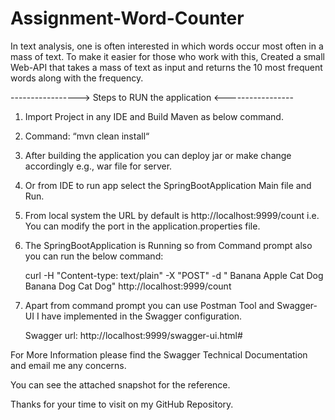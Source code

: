 # Assignment-Word-Counter

In text analysis, one is often interested in which words occur most
often in a mass of text. To make it easier for those who work with
this, Created a small Web-API that takes a mass of
text as input and returns the 10 most frequent words along with
the frequency.

-----------------> Steps to RUN the application <----------------- 

1. Import Project in any IDE and Build Maven as below command.

2. Command:  “mvn clean install“

3. After building the application you can deploy jar or make change accordingly e.g., war file for server.

4. Or from IDE to run app select the SpringBootApplication Main file and Run.

5. From local system the URL by default is http://localhost:9999/count
   i.e. You can modify the port in the application.properties file.

6. The SpringBootApplication is Running so from Command prompt also you can run the below command:

   curl -H "Content-type: text/plain" -X "POST" -d " Banana Apple Cat Dog Banana Dog Cat Dog" http://localhost:9999/count

7. Apart from command prompt you can use Postman Tool and Swagger-UI I have implemented in the Swagger configuration.

   Swagger url: http://localhost:9999/swagger-ui.html#

For More Information please find the Swagger Technical Documentation and email me any concerns.

You can see the attached snapshot for the reference.

Thanks for your time to visit on my GitHub Repository.
